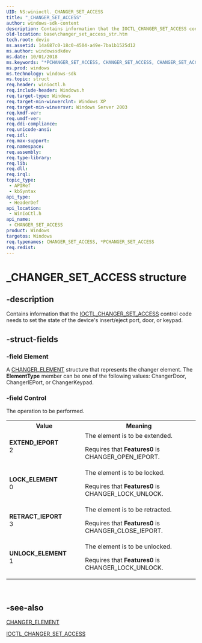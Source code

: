 ```yaml
---
UID: NS:winioctl._CHANGER_SET_ACCESS
title: "_CHANGER_SET_ACCESS"
author: windows-sdk-content
description: Contains information that the IOCTL_CHANGER_SET_ACCESS control code needs to set the state of the device's insert/eject port, door, or keypad.
old-location: base\changer_set_access_str.htm
tech.root: devio
ms.assetid: 14a687c0-18c0-4504-a49e-7ba1b1525d12
ms.author: windowssdkdev
ms.date: 10/01/2018
ms.keywords: "*PCHANGER_SET_ACCESS, CHANGER_SET_ACCESS, CHANGER_SET_ACCESS structure, EXTEND_IEPORT, LOCK_ELEMENT, PCHANGER_SET_ACCESS, PCHANGER_SET_ACCESS structure pointer, RETRACT_IEPORT, UNLOCK_ELEMENT, _CHANGER_SET_ACCESS, _win32_changer_set_access_str, base.changer_set_access_str, winioctl/CHANGER_SET_ACCESS, winioctl/PCHANGER_SET_ACCESS"
ms.prod: windows
ms.technology: windows-sdk
ms.topic: struct
req.header: winioctl.h
req.include-header: Windows.h
req.target-type: Windows
req.target-min-winverclnt: Windows XP
req.target-min-winversvr: Windows Server 2003
req.kmdf-ver: 
req.umdf-ver: 
req.ddi-compliance: 
req.unicode-ansi: 
req.idl: 
req.max-support: 
req.namespace: 
req.assembly: 
req.type-library: 
req.lib: 
req.dll: 
req.irql: 
topic_type:
 - APIRef
 - kbSyntax
api_type:
 - HeaderDef
api_location:
 - WinIoCtl.h
api_name:
 - CHANGER_SET_ACCESS
product: Windows
targetos: Windows
req.typenames: CHANGER_SET_ACCESS, *PCHANGER_SET_ACCESS
req.redist: 
---
```


# _CHANGER_SET_ACCESS structure


## -description


Contains information that the 
<a href="https://msdn.microsoft.com/567817d5-60cd-494c-94d9-0899e1142242">IOCTL_CHANGER_SET_ACCESS</a> control code needs to set the state of the device's insert/eject port, door, or keypad.


## -struct-fields




### -field Element

A 
<a href="https://msdn.microsoft.com/96e9803b-16c4-415c-940a-f5df3edff3b3">CHANGER_ELEMENT</a> structure that represents the changer element. The <b>ElementType</b> member can be one of the following values: ChangerDoor, ChangerIEPort, or ChangerKeypad.


### -field Control

The operation to be performed.

<table>
<tr>
<th>Value</th>
<th>Meaning</th>
</tr>
<tr>
<td width="40%"><a id="EXTEND_IEPORT"></a><a id="extend_ieport"></a><dl>
<dt><b>EXTEND_IEPORT</b></dt>
<dt>2</dt>
</dl>
</td>
<td width="60%">
The element is to be extended. 




Requires that <b>Features0</b> is CHANGER_OPEN_IEPORT.

</td>
</tr>
<tr>
<td width="40%"><a id="LOCK_ELEMENT"></a><a id="lock_element"></a><dl>
<dt><b>LOCK_ELEMENT</b></dt>
<dt>0</dt>
</dl>
</td>
<td width="60%">
The element is to be locked. 




Requires that <b>Features0</b> is CHANGER_LOCK_UNLOCK.

</td>
</tr>
<tr>
<td width="40%"><a id="RETRACT_IEPORT"></a><a id="retract_ieport"></a><dl>
<dt><b>RETRACT_IEPORT</b></dt>
<dt>3</dt>
</dl>
</td>
<td width="60%">
The element is to be retracted. 




Requires that <b>Features0</b> is CHANGER_CLOSE_IEPORT.

</td>
</tr>
<tr>
<td width="40%"><a id="UNLOCK_ELEMENT"></a><a id="unlock_element"></a><dl>
<dt><b>UNLOCK_ELEMENT</b></dt>
<dt>1</dt>
</dl>
</td>
<td width="60%">
The element is to be unlocked. 




Requires that <b>Features0</b> is CHANGER_LOCK_UNLOCK.

</td>
</tr>
</table>
 


## -see-also




<a href="https://msdn.microsoft.com/96e9803b-16c4-415c-940a-f5df3edff3b3">CHANGER_ELEMENT</a>



<a href="https://msdn.microsoft.com/567817d5-60cd-494c-94d9-0899e1142242">IOCTL_CHANGER_SET_ACCESS</a>
 

 

